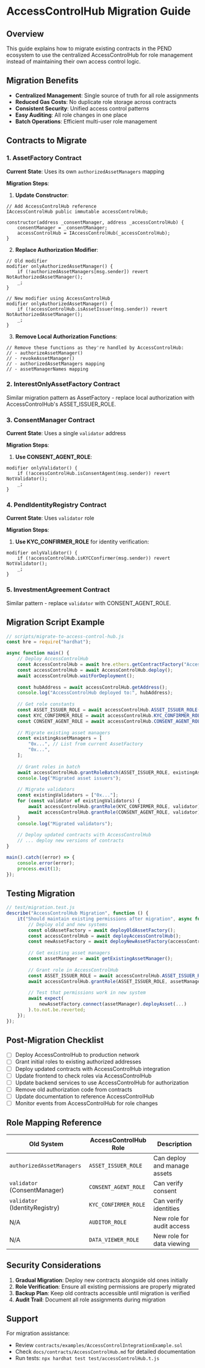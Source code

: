 # AccessControlHub Migration Guide

## Overview

This guide explains how to migrate existing contracts in the PEND ecosystem to use the centralized AccessControlHub for role management instead of maintaining their own access control logic.

## Migration Benefits

- **Centralized Management**: Single source of truth for all role assignments
- **Reduced Gas Costs**: No duplicate role storage across contracts
- **Consistent Security**: Unified access control patterns
- **Easy Auditing**: All role changes in one place
- **Batch Operations**: Efficient multi-user role management

## Contracts to Migrate

### 1. AssetFactory Contract

**Current State**: Uses its own `authorizedAssetManagers` mapping

**Migration Steps**:

1. **Update Constructor**:
```solidity
// Add AccessControlHub reference
IAccessControlHub public immutable accessControlHub;

constructor(address _consentManager, address _accessControlHub) {
    consentManager = _consentManager;
    accessControlHub = IAccessControlHub(_accessControlHub);
}
```

2. **Replace Authorization Modifier**:
```solidity
// Old modifier
modifier onlyAuthorizedAssetManager() {
    if (!authorizedAssetManagers[msg.sender]) revert NotAuthorizedAssetManager();
    _;
}

// New modifier using AccessControlHub
modifier onlyAuthorizedAssetManager() {
    if (!accessControlHub.isAssetIssuer(msg.sender)) revert NotAuthorizedAssetManager();
    _;
}
```

3. **Remove Local Authorization Functions**:
```solidity
// Remove these functions as they're handled by AccessControlHub:
// - authorizeAssetManager()
// - revokeAssetManager()
// - authorizedAssetManagers mapping
// - assetManagerNames mapping
```

### 2. InterestOnlyAssetFactory Contract

Similar migration pattern as AssetFactory - replace local authorization with AccessControlHub's ASSET_ISSUER_ROLE.

### 3. ConsentManager Contract

**Current State**: Uses a single `validator` address

**Migration Steps**:

1. **Use CONSENT_AGENT_ROLE**:
```solidity
modifier onlyValidator() {
    if (!accessControlHub.isConsentAgent(msg.sender)) revert NotValidator();
    _;
}
```

### 4. PendIdentityRegistry Contract

**Current State**: Uses `validator` role

**Migration Steps**:

1. **Use KYC_CONFIRMER_ROLE** for identity verification:
```solidity
modifier onlyValidator() {
    if (!accessControlHub.isKYCConfirmer(msg.sender)) revert NotValidator();
    _;
}
```

### 5. InvestmentAgreement Contract

Similar pattern - replace `validator` with CONSENT_AGENT_ROLE.

## Migration Script Example

```javascript
// scripts/migrate-to-access-control-hub.js
const hre = require("hardhat");

async function main() {
    // Deploy AccessControlHub
    const AccessControlHub = await hre.ethers.getContractFactory("AccessControlHub");
    const accessControlHub = await AccessControlHub.deploy();
    await accessControlHub.waitForDeployment();
    
    const hubAddress = await accessControlHub.getAddress();
    console.log("AccessControlHub deployed to:", hubAddress);
    
    // Get role constants
    const ASSET_ISSUER_ROLE = await accessControlHub.ASSET_ISSUER_ROLE();
    const KYC_CONFIRMER_ROLE = await accessControlHub.KYC_CONFIRMER_ROLE();
    const CONSENT_AGENT_ROLE = await accessControlHub.CONSENT_AGENT_ROLE();
    
    // Migrate existing asset managers
    const existingAssetManagers = [
        "0x...", // List from current AssetFactory
        "0x...",
    ];
    
    // Grant roles in batch
    await accessControlHub.grantRoleBatch(ASSET_ISSUER_ROLE, existingAssetManagers);
    console.log("Migrated asset issuers");
    
    // Migrate validators
    const existingValidators = ["0x..."];
    for (const validator of existingValidators) {
        await accessControlHub.grantRole(KYC_CONFIRMER_ROLE, validator);
        await accessControlHub.grantRole(CONSENT_AGENT_ROLE, validator);
    }
    console.log("Migrated validators");
    
    // Deploy updated contracts with AccessControlHub
    // ... deploy new versions of contracts
}

main().catch((error) => {
    console.error(error);
    process.exit(1);
});
```

## Testing Migration

```javascript
// test/migration.test.js
describe("AccessControlHub Migration", function () {
    it("Should maintain existing permissions after migration", async function () {
        // Deploy old and new systems
        const oldAssetFactory = await deployOldAssetFactory();
        const accessControlHub = await deployAccessControlHub();
        const newAssetFactory = await deployNewAssetFactory(accessControlHub.address);
        
        // Get existing asset managers
        const assetManager = await getExistingAssetManager();
        
        // Grant role in AccessControlHub
        const ASSET_ISSUER_ROLE = await accessControlHub.ASSET_ISSUER_ROLE();
        await accessControlHub.grantRole(ASSET_ISSUER_ROLE, assetManager);
        
        // Test that permissions work in new system
        await expect(
            newAssetFactory.connect(assetManager).deployAsset(...)
        ).to.not.be.reverted;
    });
});
```

## Post-Migration Checklist

- [ ] Deploy AccessControlHub to production network
- [ ] Grant initial roles to existing authorized addresses
- [ ] Deploy updated contracts with AccessControlHub integration
- [ ] Update frontend to check roles via AccessControlHub
- [ ] Update backend services to use AccessControlHub for authorization
- [ ] Remove old authorization code from contracts
- [ ] Update documentation to reference AccessControlHub
- [ ] Monitor events from AccessControlHub for role changes

## Role Mapping Reference

| Old System | AccessControlHub Role | Description |
|------------|----------------------|-------------|
| `authorizedAssetManagers` | `ASSET_ISSUER_ROLE` | Can deploy and manage assets |
| `validator` (ConsentManager) | `CONSENT_AGENT_ROLE` | Can verify consent |
| `validator` (IdentityRegistry) | `KYC_CONFIRMER_ROLE` | Can verify identities |
| N/A | `AUDITOR_ROLE` | New role for audit access |
| N/A | `DATA_VIEWER_ROLE` | New role for data viewing |

## Security Considerations

1. **Gradual Migration**: Deploy new contracts alongside old ones initially
2. **Role Verification**: Ensure all existing permissions are properly migrated
3. **Backup Plan**: Keep old contracts accessible until migration is verified
4. **Audit Trail**: Document all role assignments during migration

## Support

For migration assistance:
- Review `contracts/examples/AccessControlIntegrationExample.sol`
- Check `docs/contracts/AccessControlHub.md` for detailed documentation
- Run tests: `npx hardhat test test/accessControlHub.t.js` 